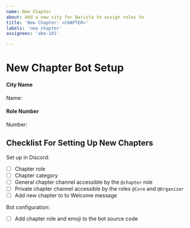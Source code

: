 ```yaml
---
name: New Chapter
about: Add a new city for Barista to assign roles to
title: 'New Chapter: <CHAPTER>'
labels: 'new chapter'
assignees: 'abe-101'

---
```


# New Chapter Bot Setup
<!-- The following is needed inorder to set up the bot for a new chapter: name, emoji and Role number -->

#### City Name
<!-- e.g. New York -->
Name: 


#### Role Number
<!--
e.g. 1020906856136314901
If the role does not yet exists ask a discord admin to create one
then in discord type \@role for example \@New York -->
Number:


## Checklist For Setting Up New Chapters
<!-- Before closing this issue please ensure the bot is up an running for the new chapter.
This includes: -->
Set up in Discord:
 - [ ] Chapter role
 - [ ] Chapter category 
 - [ ] General chapter channel accessible by the `@chapter` role
 - [ ] Private chapter channel accessible by the roles `@Core` and `@Organizer`
 - [ ] Add new chapter to to Welcome message

Bot configuration:
 - [ ] Add chapter role and emoji to the bot source code
